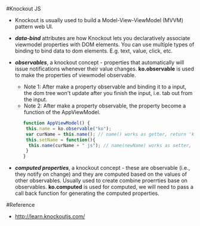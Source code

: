 #Knockout JS

* Knockout is usually used to build a Model-View-ViewModel (MVVM) pattern web UI.

* **_data-bind_** attributes are how Knockout lets you declaratively associate viewmodel properties with DOM elements. You can use multiple types of binding to bind data to dom elements. E.g. text, value, click, etc.
* **_observables_**, a knockout concept - properties that automatically will issue notifications whenever their value changes. __ko.observable__ is used to make the properties of viewmodel observable.
  * Note 1: After make a property observable and binding it to a input, the dom tree won't update after you finish the input, i.e. tab out from the input.
  * Note 2: After make a property observable, the property become a function of the AppViewModel.
  ```javascript
     function AppViewModel() {
      this.name = ko.observable("ko");
      var curName = this.name(); // name() works as getter, return 'ko'
      this.setName = function(){
       this.name(curName + " js"); // name(newName) works as setter, set the name to 'ko js' 
      }
     }
  ```
* **_computed properties_**, a knockout concept - these are observable (i.e., they notify on change) and they are computed based on the values of other observables. Usually used to create combine proerrties base on observables. __ko.computed__ is used for computed, we will need to pass a call back function for generating the computed properties. 




#Reference
* http://learn.knockoutjs.com/
